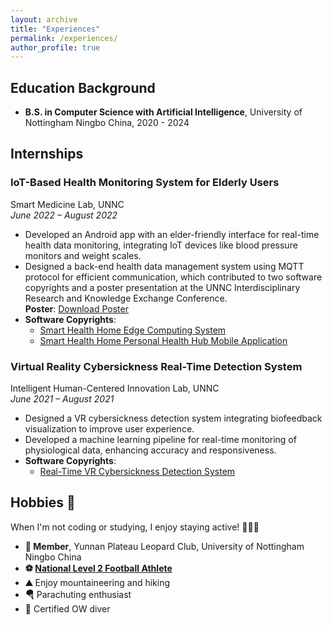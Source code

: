 ```yaml
---
layout: archive
title: "Experiences"
permalink: /experiences/
author_profile: true
---
```


## Education Background

- **B.S. in Computer Science with Artificial Intelligence**, University of Nottingham Ningbo China, 2020 - 2024

## Internships

### IoT-Based Health Monitoring System for Elderly Users  
Smart Medicine Lab, UNNC<br>
*June 2022 – August 2022*  
- Developed an Android app with an elder-friendly interface for real-time health data monitoring, integrating IoT devices like blood pressure monitors and weight scales.
- Designed a back-end health data management system using MQTT protocol for efficient communication, which contributed to two software copyrights and a poster presentation at the UNNC Interdisciplinary Research and Knowledge Exchange Conference.  
  **Poster**: [Download Poster](/files/SMPoster.pdf)  
- **Software Copyrights**:  
  - [Smart Health Home Edge Computing System](/files/SM_SC1.pdf)  
  - [Smart Health Home Personal Health Hub Mobile Application](/files/SM_SC2.pdf)


### Virtual Reality Cybersickness Real-Time Detection System  
Intelligent Human-Centered Innovation Lab, UNNC<br>
*June 2021 – August 2021*  
- Designed a VR cybersickness detection system integrating biofeedback visualization to improve user experience.  
- Developed a machine learning pipeline for real-time monitoring of physiological data, enhancing accuracy and responsiveness.  
- **Software Copyrights**:  
  - [Real-Time VR Cybersickness Detection System](/files/PDM_SC.pdf)  

## Hobbies 🎉

When I'm not coding or studying, I enjoy staying active! 🏃‍♂️🌟

- **🏅 Member**, Yunnan Plateau Leopard Club, University of Nottingham Ningbo China
- **⚽ [National Level 2 Football Athlete](files/football_certificate.pdf)**
- **⛰️** Enjoy mountaineering and hiking
- **🪂** Parachuting enthusiast
- **🤿** Certified OW diver

